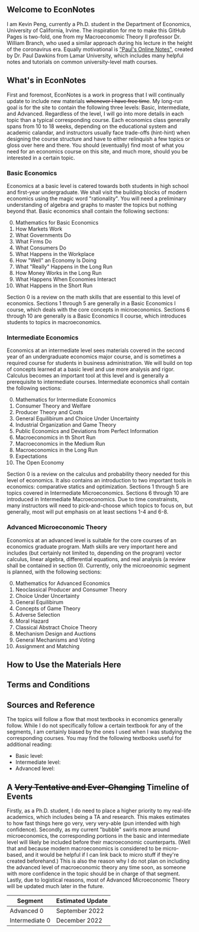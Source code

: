 ## Welcome to EconNotes

I am Kevin Peng, currently a Ph.D. student in the Department of Economics, University of California, Irvine. The inspiration for me to make this GitHub Pages is two-fold, one from my Macroeconomic Theory II professor Dr. William Branch, who used a similar approach during his lecture in the height of the coronavirus era. Equally motivational is ["Paul's Online Notes"](https://tutorial.math.lamar.edu), created by Dr. Paul Dawkins from Lamar University, which includes many helpful notes and tutorials on common university-level math courses.

## What's in EconNotes

First and foremost, EconNotes is a work in progress that I will continually update to include new materials ~~whenever I have free time~~. My long-run goal is for the site to contain the following three levels: Basic, Intermediate, and Advanced. Regardless of the level, I will go into more details in each topic than a typical corresponding course. Each economics class generally spans from 10 to 18 weeks, depending on the educational system and academic calandar, and instructors usually face trade-offs (hint-hint) when designing the course structure and have to either relinquish a few topics or gloss over here and there. You should (eventually) find most of what you need for an economics course on this site, and much more, should you be interested in a certain topic.

### Basic Economics

Economics at a basic level is catered towards both students in high school and first-year undergraduate. We shall visit the building blocks of modern economics using the magic word "rationality". You will need a preliminary understanding of algebra and graphs to master the topics but nothing beyond that. Basic economics shall contain the following sections:

0. Mathematics for Basic Economics
1. How Markets Work
2. What Governments Do
3. What Firms Do
4. What Consumers Do
5. What Happens in the Workplace
6. How "Well" an Economy Is Doing
7. What "Really" Happens in the Long Run
8. How Money Works in the Long Run
9. What Happens When Economies Interact
10. What Happens in the Short Run

Section 0 is a review on the math skills that are essential to this level of economics. Sections 1 through 5 are generally in a Basic Economics I course, which deals with the core concepts in microeconomics. Sections 6 through 10 are generally is a Basic Economics II course, which introduces students to topics in macroeconomics.

### Intermediate Economics

Economics at an intermediate level sees materials covered in the second year of an undergraduate economics major course, and is sometimes a required course for students in business administration. We will build on top of concepts learned at a basic level and use more analysis and rigor. Calculus becomes an important tool at this level and is generally a prerequisite to intermediate courses. Intermediate economics shall contain the following sections:

0. Mathematics for Intermediate Economics
1. Consumer Theory and Welfare
2. Producer Theory and Costs
3. General Equilibirum and Choice Under Uncertainty
4. Industrial Organization and Game Theory
5. Public Economics and Deviations from Perfect Information
6. Macroeconomics in th Short Run
7. Macroeconomics in the Medium Run
8. Macroeconomics in the Long Run
9. Expectations
10. The Open Economy

Section 0 is a review on the calculus and probability theory needed for this level of economics. It also contains an introduction to two important tools in economics: comparative statics and optimization. Sections 1 through 5 are topics covered in Intermediate Microeconomics. Sections 6 through 10 are introduced in Intermediate Macroeconomics. Due to time constrainsts, many instructors will need to pick-and-choose which topics to focus on, but generally, most will put emphasis on at least sections 1-4 and 6-8.

### Advanced Microeconomic Theory

Economics at an advanced level is suitable for the core courses of an economics graduate program. Math skills are very important here and includes (but certainly not limited to, depending on the program) vector calculus, linear algebra, differential equations, and real analysis (a review shall be contained in section 0). Currently, only the microeonomic segment is planned, with the following sections:

0. Mathematics for Advanced Economics
1. Neoclassical Producer and Consumer Theory
2. Choice Under Uncertainty
3. General Equilibirum
4. Concepts of Game Theory
5. Adverse Selection
6. Moral Hazard
7. Classical Abstract Choice Theory
8. Mechanism Design and Auctions
9. General Mechanisms and Voting
10. Assignment and Matching

## How to Use the Materials Here

## Terms and Conditions

## Sources and Reference

The topics will follow a flow that most textbooks in economics generally follow. While I do not specifically follow a certain textbook for any of the segments, I am certainly biased by the ones I used when I was studying the corresponding courses. You may find the following textbooks useful for additional reading:

- Basic level: 
- Intermediate level:
- Advanced level: 

## A ~~Very Tentative and Ever-Changing~~ Timeline of Events

Firstly, as a Ph.D. student, I do need to place a higher priority to my real-life academics, which includes being a TA and research. This makes estimates to how fast things here go very, very very-able (pun intended with high confidence). Secondly, as my current "bubble" swirls more around microeconomics, the corresponding portions in the basic and intermediate level will likely be included before their macroeconomic counterparts. (Well that and because modern macroeconomics is considered to be micro-based, and it would be helpful if I can link back to micro stuff if they're created beforehand.) This is also the reason why I do not plan on including the advanced level of macroeconomic theory any time soon, as someone with more confidence in the topic should be in charge of that segment. Lastly, due to logistical reasons, most of Advanced Microeconomic Theory will be updated much later in the future.

|Segment|Estimated Update|
|---|---|
|Advanced 0|September 2022|
|Intermediate 0|December 2022|
